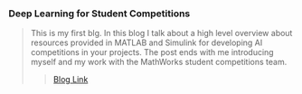 


### Deep Learning for Student Competitions

> This is my first blg. In this blog I talk about a high level overview about resources provided in MATLAB and Simulink for developing AI competitions in your projects. The post ends with me introducing myself and my work with the MathWorks student competitions team. 
>
>> [Blog Link](https://blogs.mathworks.com/racing-lounge/2019/05/29/deep-learning-for-student-competitions/)




